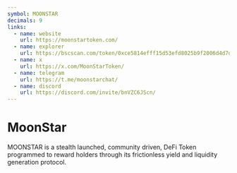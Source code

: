 ```yaml
---
symbol: MOONSTAR
decimals: 9
links:
  - name: website
    url: https://moonstartoken.com/
  - name: explorer
    url: https://bscscan.com/token/0xce5814efff15d53efd8025b9f2006d4d7d640b9b
  - name: x
    url: https://x.com/MoonStarToken/
  - name: telegram
    url: https://t.me/moonstarchat/
  - name: discord
    url: https://discord.com/invite/bnVZC6JScn/
---
```


# MoonStar

MOONSTAR is a stealth launched, community driven, DeFi Token programmed to reward holders through its frictionless yield and liquidity generation protocol.
